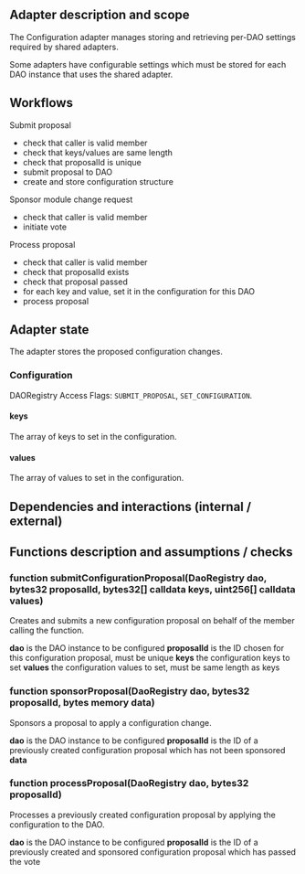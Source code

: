 ## Adapter description and scope

The Configuration adapter manages storing and retrieving per-DAO settings required by shared adapters.

Some adapters have configurable settings which must be stored for each DAO instance that uses the shared adapter.

## Workflows

Submit proposal

- check that caller is valid member
- check that keys/values are same length
- check that proposalId is unique
- submit proposal to DAO
- create and store configuration structure

Sponsor module change request

- check that caller is valid member
- initiate vote

Process proposal

- check that caller is valid member
- check that proposalId exists
- check that proposal passed
- for each key and value, set it in the configuration for this DAO
- process proposal

## Adapter state

The adapter stores the proposed configuration changes.

### Configuration

DAORegistry Access Flags: `SUBMIT_PROPOSAL`, `SET_CONFIGURATION`.

#### keys

The array of keys to set in the configuration.

#### values

The array of values to set in the configuration.

## Dependencies and interactions (internal / external)

## Functions description and assumptions / checks

### function submitConfigurationProposal(DaoRegistry dao, bytes32 proposalId, bytes32[] calldata keys, uint256[] calldata values)

Creates and submits a new configuration proposal on behalf of the member calling the function.

**dao** is the DAO instance to be configured
**proposalId** is the ID chosen for this configuration proposal, must be unique
**keys** the configuration keys to set
**values** the configuration values to set, must be same length as keys

### function sponsorProposal(DaoRegistry dao, bytes32 proposalId, bytes memory data)

Sponsors a proposal to apply a configuration change.

**dao** is the DAO instance to be configured
**proposalId** is the ID of a previously created configuration proposal which has not been sponsored
**data**

### function processProposal(DaoRegistry dao, bytes32 proposalId)

Processes a previously created configuration proposal by applying the configuration to the DAO.

**dao** is the DAO instance to be configured
**proposalId** is the ID of a previously created and sponsored configuration proposal which has passed the vote
